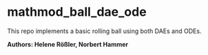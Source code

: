 # mathmod_ball_dae_ode
This repo implements a basic rolling ball using both DAEs and ODEs.

**Authors: Helene Rößler, Norbert Hammer**

